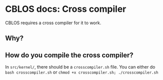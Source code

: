 # CBLOS docs: Cross compiler
CBLOS requires a cross compiler for it to work.

## Why?


## How do you compile the cross compiler?
In `src/kernel/`, there should be a `crosscompiler.sh` file. You can either do `bash crosscompiler.sh` or `chmod +x crosscompiler.sh; ./crosscompiler.sh`